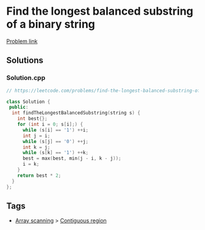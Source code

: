 # Find the longest balanced substring of a binary string

[Problem link](https://leetcode.com/problems/find-the-longest-balanced-substring-of-a-binary-string/)

## Solutions


### Solution.cpp
```cpp
// https://leetcode.com/problems/find-the-longest-balanced-substring-of-a-binary-string/

class Solution {
 public:
  int findTheLongestBalancedSubstring(string s) {
    int best{};
    for (int i = 0; s[i];) {
      while (s[i] == '1') ++i;
      int j = i;
      while (s[j] == '0') ++j;
      int k = j;
      while (s[k] == '1') ++k;
      best = max(best, min(j - i, k - j));
      i = k;
    }
    return best * 2;
  }
};
```
## Tags

* [Array scanning](/README.md#Array_scanning) > [Contiguous region](/README.md#Array_scanning-Contiguous_region)
